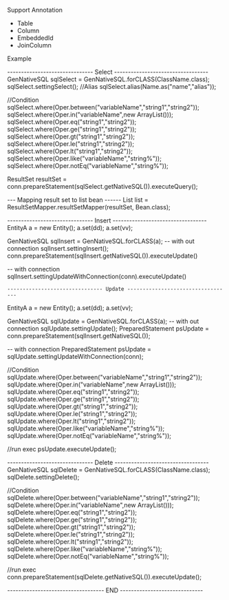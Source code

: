 Support Annotation
- Table
- Column
- EmbeddedId
- JoinColumn

Example

------------------------------- Select ----------------------------------
  GenNativeSQL sqlSelect = GenNativeSQL.forCLASS(ClassName.class);
  sqlSelect.settingSelect();
  //Alias
  sqlSelect.alias(Name.as("name","alias"));

  //Condition
  sqlSelect.where(Oper.between("variableName","string1","string2"));
  sqlSelect.where(Oper.in("variableName",new ArrayList<String>()));
  sqlSelect.where(Oper.eq("string1","string2"));
  sqlSelect.where(Oper.ge("string1","string2"));
  sqlSelect.where(Oper.gt("string1","string2"));
  sqlSelect.where(Oper.le("string1","string2"));
  sqlSelect.where(Oper.lt("string1","string2"));
  sqlSelect.where(Oper.like("variableName","string%"));
  sqlSelect.where(Oper.notEq("variableName","string%"));

  ResultSet resultSet = conn.prepareStatement(sqlSelect.getNativeSQL()).executeQuery();
  
  --- Mapping result set to list bean ------
  List<Bean> list = ResultSetMapper.resultSetMapper(resultSet, Bean.class);
  
  
  ------------------------------- Insert ----------------------------------
  EntityA a = new Entity();
  a.set(dd);
  a.set(vv);
  
  GenNativeSQL sqlInsert = GenNativeSQL.forCLASS(a);
  -- with out connection
  sqlInsert.settingInsert();
  conn.prepareStatement(sqlInsert.getNativeSQL()).executeUpdate()
  
  -- with connection
  sqlInsert.settingUpdateWithConnection(conn).executeUpdate()
  
    ------------------------------- Update ----------------------------------
  EntityA a = new Entity();
  a.set(dd);
  a.set(vv);
  
  GenNativeSQL sqlUpdate = GenNativeSQL.forCLASS(a);
  -- with out connection
  sqlUpdate.settingUpdate();
  PreparedStatement psUpdate = conn.prepareStatement(sqlInsert.getNativeSQL());
  
  -- with connection
  PreparedStatement psUpdate = sqlUpdate.settingUpdateWithConnection(conn);
  
  //Condition
  sqlUpdate.where(Oper.between("variableName","string1","string2"));
  sqlUpdate.where(Oper.in("variableName",new ArrayList<String>()));
  sqlUpdate.where(Oper.eq("string1","string2"));
  sqlUpdate.where(Oper.ge("string1","string2"));
  sqlUpdate.where(Oper.gt("string1","string2"));
  sqlUpdate.where(Oper.le("string1","string2"));
  sqlUpdate.where(Oper.lt("string1","string2"));
  sqlUpdate.where(Oper.like("variableName","string%"));
  sqlUpdate.where(Oper.notEq("variableName","string%"));
  
  //run exec
  psUpdate.executeUpdate();
  
  ------------------------------- Delete ----------------------------------
  GenNativeSQL sqlDelete = GenNativeSQL.forCLASS(ClassName.class);
  sqlDelete.settingDelete();

  //Condition
  sqlDelete.where(Oper.between("variableName","string1","string2"));
  sqlDelete.where(Oper.in("variableName",new ArrayList<String>()));
  sqlDelete.where(Oper.eq("string1","string2"));
  sqlDelete.where(Oper.ge("string1","string2"));
  sqlDelete.where(Oper.gt("string1","string2"));
  sqlDelete.where(Oper.le("string1","string2"));
  sqlDelete.where(Oper.lt("string1","string2"));
  sqlDelete.where(Oper.like("variableName","string%"));
  sqlDelete.where(Oper.notEq("variableName","string%"));
  
  //run exec
  conn.prepareStatement(sqlDelete.getNativeSQL()).executeUpdate();
  
  ----------------------------------- END ------------------------------

